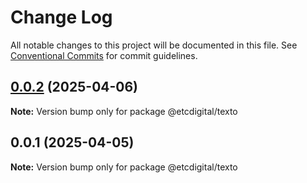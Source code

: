 # Change Log

All notable changes to this project will be documented in this file.
See [Conventional Commits](https://conventionalcommits.org) for commit guidelines.

## [0.0.2](https://github.com/etcdigital/packages/compare/@etcdigital/texto@0.0.1...@etcdigital/texto@0.0.2) (2025-04-06)

**Note:** Version bump only for package @etcdigital/texto





## 0.0.1 (2025-04-05)

**Note:** Version bump only for package @etcdigital/texto
